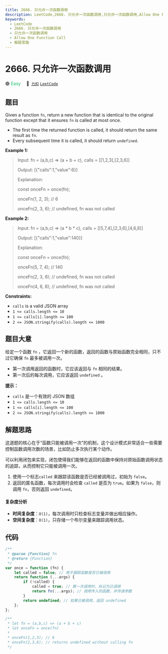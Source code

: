 ```yaml
---
title: 2666. 只允许一次函数调用
description: LeetCode,2666. 只允许一次函数调用,只允许一次函数调用,Allow One Function Call,解题思路
keywords:
  - LeetCode
  - 2666. 只允许一次函数调用
  - 只允许一次函数调用
  - Allow One Function Call
  - 解题思路
---
```


# 2666. 只允许一次函数调用

🟢 <font color=#15bd66>Easy</font>&emsp; 🔗&ensp;[`力扣`](https://leetcode.cn/problems/allow-one-function-call) [`LeetCode`](https://leetcode.com/problems/allow-one-function-call)

## 题目

Given a function `fn`, return a new function that is identical to the original
function except that it ensures `fn` is called at most once.

- The first time the returned function is called, it should return the same result as `fn`.
- Every subsequent time it is called, it should return `undefined`.

**Example 1:**

> Input: fn = (a,b,c) => (a + b + c), calls = [[1,2,3],[2,3,6]]
>
> Output: [{"calls":1,"value":6}]
>
> Explanation:
>
> const onceFn = once(fn);
>
> onceFn(1, 2, 3); // 6
>
> onceFn(2, 3, 6); // undefined, fn was not called

**Example 2:**

> Input: fn = (a,b,c) => (a \* b \* c), calls = [[5,7,4],[2,3,6],[4,6,8]]
>
> Output: [{"calls":1,"value":140}]
>
> Explanation:
>
> const onceFn = once(fn);
>
> onceFn(5, 7, 4); // 140
>
> onceFn(2, 3, 6); // undefined, fn was not called
>
> onceFn(4, 6, 8); // undefined, fn was not called

**Constraints:**

- `calls` is a valid JSON array
- `1 <= calls.length <= 10`
- `1 <= calls[i].length <= 100`
- `2 <= JSON.stringify(calls).length <= 1000`

## 题目大意

给定一个函数 `fn` ，它返回一个新的函数，返回的函数与原始函数完全相同，只不过它确保 `fn` 最多被调用一次。

- 第一次调用返回的函数时，它应该返回与 `fn` 相同的结果。
- 第一次后的每次调用，它应该返回 `undefined` 。

**提示：**

- `calls` 是一个有效的 JSON 数组
- `1 <= calls.length <= 10`
- `1 <= calls[i].length <= 100`
- `2 <= JSON.stringify(calls).length <= 1000`

## 解题思路

这道题的核心在于“函数只能被调用一次”的机制，这个设计模式非常适合一些需要控制函数调用次数的场景，比如防止多次执行某个动作。

可以利用闭包来实现，闭包使得我们能够在返回的函数中保持对原始函数调用状态的追踪，从而控制它只能被调用一次。

1. 使用一个标志`called` 来跟踪该函数是否已经被调用过，初始为 `false`。
2. 返回的匿名函数，每次调用时会检查 `called` 是否为 `true`。如果为 `false`，则调用 `fn`，否则返回 `undefined`。

#### 复杂度分析

- **时间复杂度**：`O(1)`，每次调用时只检查标志变量并做出相应操作。
- **空间复杂度**：`O(1)`，只存储一个布尔变量来跟踪调用状态。

## 代码

```javascript
/**
 * @param {Function} fn
 * @return {Function}
 */
var once = function (fn) {
	let called = false; // 用于跟踪函数是否已被调用
	return function (...args) {
		if (!called) {
			called = true; // 第一次调用时，标记为已调用
			return fn(...args); // 调用传入的函数，并传递参数
		}
		return undefined; // 如果已被调用，返回 undefined
	};
};

/**
 * let fn = (a,b,c) => (a + b + c)
 * let onceFn = once(fn)
 *
 * onceFn(1,2,3); // 6
 * onceFn(2,3,6); // returns undefined without calling fn
 */
```
